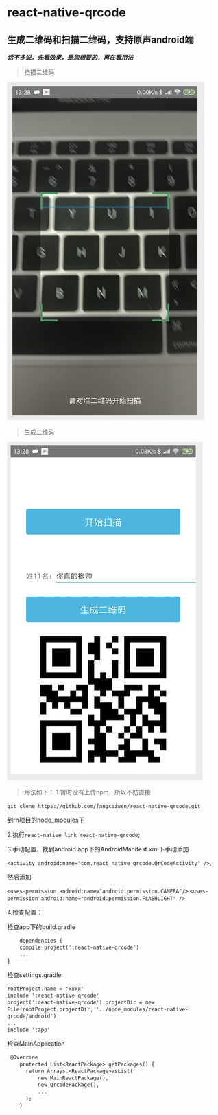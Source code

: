 # react-native-qrcode
## 生成二维码和扫描二维码，支持原声android端
***话不多说，先看效果，是您想要的，再在看用法***

> 扫描二维码

![image](https://github.com/fangcaiwen/react-native-qrcode/blob/master/%E6%89%AB%E6%8F%8F%E4%BA%8C%E7%BB%B4%E7%A0%81.jpg)

> 生成二维码

![image](https://github.com/fangcaiwen/react-native-qrcode/blob/master/%E7%94%9F%E6%88%90%E4%BA%8C%E7%BB%B4%E7%A0%81.jpg)

> 用法如下：
1.暂时没有上传npm，所以不妨直接 

```git clone https://github.com/fangcaiwen/react-native-qrcode.git```

到rn项目的node_modules下

2.执行```react-native link react-native-qrcode```;

3.手动配置，找到android app下的AndroidManifest.xml下手动添加 

```<activity android:name="com.react_native_qrcode.QrCodeActivity" />```,

然后添加

```<uses-permission android:name="android.permission.CAMERA"/>```
```<uses-permission android:name="android.permission.FLASHLIGHT" />```

4.检查配置：

检查app下的build.gradle 

```
    dependencies {
    compile project(':react-native-qrcode')
    ...
}
```

检查settings.gradle

```
rootProject.name = 'xxxx'
include ':react-native-qrcode'
project(':react-native-qrcode').projectDir = new File(rootProject.projectDir, '../node_modules/react-native-qrcode/android')
...
include ':app'

```
检查MainApplication
```
 @Override
    protected List<ReactPackage> getPackages() {
      return Arrays.<ReactPackage>asList(
          new MainReactPackage(),
          new QrcodePackage(),
          ...  
      );
    }
```

